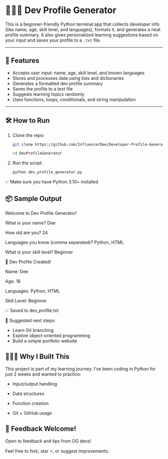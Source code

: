 # 👩🏽‍💻 Dev Profile Generator

This is a beginner-friendly Python terminal app that collects developer info (like name, age, skill level, and languages), formats it, and generates a neat profile summary. It also gives personalized learning suggestions based on your input and saves your profile to a `.txt` file.

---

## 🧠 Features

- Accepts user input: name, age, skill level, and known languages
- Stores and processes data using lists and dictionaries
- Generates a formatted dev profile summary
- Saves the profile to a text file
- Suggests learning topics randomly
- Uses functions, loops, conditionals, and string manipulation

---

## 🛠 How to Run

1. Clone the repo:
   ```bash
   git clone https://github.com/InfluencerDee/Developer-Profile-Generator.git

   cd DevProfileGenerator

2. Run the script:
   ```bash
   python dev_profile_generator.py

✅ Make sure you have Python 3.10+ installed

## 📦 Sample Output
Welcome to Dev Profile Generator!

What is your name? Dee 

How old are you? 24

Languages you know (comma separated)? Python, HTML

What is your skill level? Beginner

🎉 Dev Profile Created!

Name: Dee

Age: 18

Languages: Python, HTML

Skill Level: Beginner

✅ Saved to dev_profile.txt

🚀 Suggested next steps:
- Learn Git branching
- Explore object-oriented programming
- Build a simple portfolio website

## 🧑🏽‍🏫 Why I Built This
This project is part of my learning journey. I’ve been coding in Python for just 2 weeks and wanted to practice:

- Input/output handling

- Data structures

- Function creation

- Git + GitHub usage

## 🙌 Feedback Welcome!
Open to feedback and tips from OG devs!

Feel free to fork, star ⭐, or suggest improvements.
